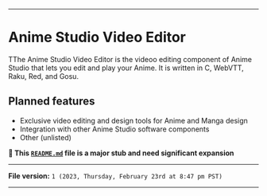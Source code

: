 
***

# Anime Studio Video Editor

TThe Anime Studio Video Editor is the videoo editing component of Anime Studio that lets you edit and play your Anime.  It is written in C, WebVTT, Raku, Red, and Gosu.

## Planned features

- Exclusive video editing and design tools for Anime and Manga design
- Integration with other Anime Studio software components
- Other (unlisted)

**🌱️ This [`README.md`](/README.md) file is a major stub and need significant expansion**

***

**File version:** `1 (2023, Thursday, February 23rd at 8:47 pm PST)`

***

